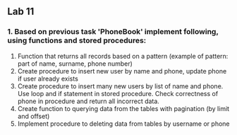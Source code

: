 ## Lab 11

### 1. Based on previous task 'PhoneBook' implement following, using functions and stored procedures:
1. Function that returns all records based on a pattern (example of pattern: part of name, surname, phone number)
2. Create procedure to insert new user by name and phone, update phone if user already exists 
3. Create procedure to insert many new users by list of name and phone. Use loop and if statement in stored procedure. Check correctness of phone in procedure and return all incorrect data.
4. Create function to querying data from the tables with pagination (by limit and offset)
5. Implement procedure to deleting data from tables by username or phone